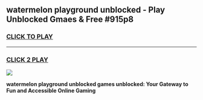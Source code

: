 
## watermelon playground unblocked - Play Unblocked Gmaes & Free #915p8
<h3>
<a href="https://news.freeplayer.one?title=watermelon_playground_unblocked&ref=26F">CLICK TO PLAY</a></h3>
<hr>

<h3>
<a href="https://news.freeplayer.one?title=watermelon_playground_unblocked&ref=26F">CLICK 2 PLAY</a>
  
</h3>

<a href="https://news.freeplayer.one?title=watermelon_playground_unblocked&ref=26F/"><img src="https://clearcache.store/games.png"></a>


**watermelon playground unblocked games unblocked: Your Gateway to Fun and Accessible Online Gaming**
